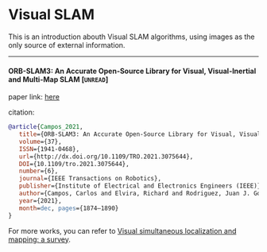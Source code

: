 # Visual SLAM

This is an introduction abouth Visual SLAM algorithms, using images as the only source of external information.

---


#### ORB-SLAM3: An Accurate Open-Source Library for Visual, Visual-Inertial and Multi-Map SLAM [`UNREAD`]

paper link: [here](https://arxiv.org/pdf/2007.11898)

citation:

```bibtex
@article{Campos_2021,
   title={ORB-SLAM3: An Accurate Open-Source Library for Visual, Visual–Inertial, and Multimap SLAM},
   volume={37},
   ISSN={1941-0468},
   url={http://dx.doi.org/10.1109/TRO.2021.3075644},
   DOI={10.1109/tro.2021.3075644},
   number={6},
   journal={IEEE Transactions on Robotics},
   publisher={Institute of Electrical and Electronics Engineers (IEEE)},
   author={Campos, Carlos and Elvira, Richard and Rodriguez, Juan J. Gomez and M. Montiel, Jose M. and D. Tardos, Juan},
   year={2021},
   month=dec, pages={1874–1890} 
}
```


For more works, you can refer to [Visual simultaneous localization and mapping: a survey](https://www.academia.edu/download/52684934/AIRE_VSLAM_Survey.pdf).